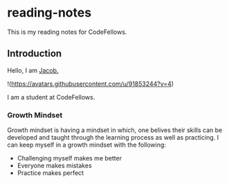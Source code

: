 # reading-notes
This is my reading notes for CodeFellows.

## Introduction
Hello, I am [Jacob.](https://github.com/Choij12)

!(https://avatars.githubusercontent.com/u/91853244?v=4)

I am a student at CodeFellows. 

### Growth Mindset
Growth mindset is having a mindset in which, one belives their skills can be developed and taught through the learning process as well as practicing. 
I can keep myself in a growth mindset with the following:
- Challenging myself makes me better
- Everyone makes mistakes
- Practice makes perfect
